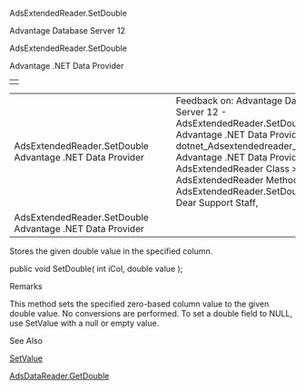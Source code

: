AdsExtendedReader.SetDouble




Advantage Database Server 12  

AdsExtendedReader.SetDouble

Advantage .NET Data Provider

|  |
| --- |
|  |

|  |  |  |  |  |
| --- | --- | --- | --- | --- |
| AdsExtendedReader.SetDouble  Advantage .NET Data Provider |  |  | Feedback on: Advantage Database Server 12 - AdsExtendedReader.SetDouble Advantage .NET Data Provider dotnet\_Adsextendedreader\_setdouble Advantage .NET Data Provider > AdsExtendedReader Class > AdsExtendedReader Methods > AdsExtendedReader.SetDouble / Dear Support Staff, |  |
| AdsExtendedReader.SetDouble  Advantage .NET Data Provider |  |  |  |  |

Stores the given double value in the specified column.

public void SetDouble( int iCol, double value );

Remarks

This method sets the specified zero-based column value to the given double value. No conversions are performed. To set a double field to NULL, use SetValue with a null or empty value.

See Also

[SetValue](dotnet_adsextendedreader_setvalue.htm)

[AdsDataReader.GetDouble](dotnet_adsdatareader_getdouble.htm)